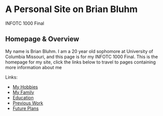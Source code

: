  <!DOCTYPE html>
<html>
<head>
<link type="text/css rel="stylesheet" href="https://github.com/BDBluhm/INFOTC-1000-Final/blob/main/mystyle.css">
</head>
<body>
 
  <h1>A Personal Site on Brian Bluhm</h1>
  <p>INFOTC 1000 Final</p>
  <h2>Homepage & Overview</h2>
  <p>My name is Brian Bluhm. I am a 20 year old sophomore at University of Columbia Missouri, and this page is for my INFOTC 1000 Final.
  This is the homepage for my site, click the links below to travel to pages containing more information about me</p>

Links:
- [My Hobbies]()
- [My Family]()
- [Education]()
- [Previous Work]()
- [Future Plans]()

</body>
</html> 
